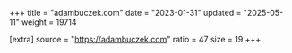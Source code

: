 +++
title = "adambuczek.com"
date = "2023-01-31"
updated = "2025-05-11"
weight = 19714

[extra]
source = "https://adambuczek.com"
ratio = 47
size = 19
+++
